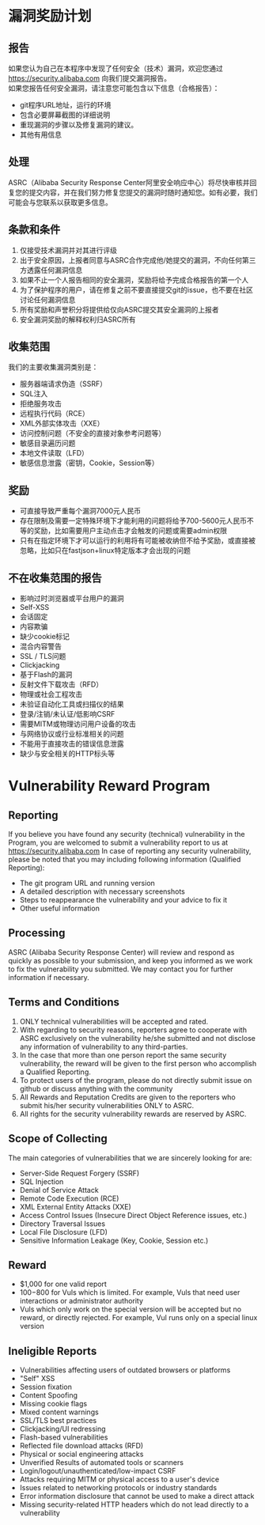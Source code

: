 # 漏洞奖励计划 
## 报告
如果您认为自己在本程序中发现了任何安全（技术）漏洞，欢迎您通过 https://security.alibaba.com 向我们提交漏洞报告。<br/>
如果您报告任何安全漏洞，请注意您可能包含以下信息（合格报告）：
* git程序URL地址，运行的环境
* 包含必要屏幕截图的详细说明
* 重现漏洞的步骤以及修复漏洞的建议。
* 其他有用信息

## 处理
ASRC（Alibaba Security Response Center阿里安全响应中心）将尽快审核并回复您的提交内容，并在我们努力修复您提交的漏洞时随时通知您。如有必要，我们可能会与您联系以获取更多信息。


## 条款和条件
1. 仅接受技术漏洞并对其进行评级
2. 出于安全原因，上报者同意与ASRC合作完成他/她提交的漏洞，不向任何第三方透露任何漏洞信息
3. 如果不止一个人报告相同的安全漏洞，奖励将给予完成合格报告的第一个人
4. 为了保护程序的用户，请在修复之前不要直接提交git的issue，也不要在社区讨论任何漏洞信息
5. 所有奖励和声誉积分将提供给仅向ASRC提交其安全漏洞的上报者
6. 安全漏洞奖励的解释权利归ASRC所有

## 收集范围
我们的主要收集漏洞类别是：
* 服务器端请求伪造（SSRF）
* SQL注入
* 拒绝服务攻击
* 远程执行代码（RCE）
* XML外部实体攻击（XXE）
* 访问控制问题（不安全的直接对象参考问题等）
* 敏感目录遍历问题
* 本地文件读取（LFD）
* 敏感信息泄露（密钥，Cookie，Session等）

## 奖励
* 可直接导致严重每个漏洞7000元人民币
* 存在限制及需要一定特殊环境下才能利用的问题将给予700-5600元人民币不等的奖励，比如需要用户主动点击才会触发的问题或需要admin权限
* 只有在指定环境下才可以运行的利用将有可能被收纳但不给予奖励，或直接被忽略，比如只在fastjson+linux特定版本才会出现的问题

## 不在收集范围的报告
* 影响过时浏览器或平台用户的漏洞
* Self-XSS
* 会话固定
* 内容欺骗
* 缺少cookie标记
* 混合内容警告
* SSL / TLS问题
* Clickjacking 
* 基于Flash的漏洞
* 反射文件下载攻击（RFD）
* 物理或社会工程攻击
* 未验证自动化工具或扫描仪的结果
* 登录/注销/未认证/低影响CSRF
* 需要MITM或物理访问用户设备的攻击
* 与网络协议或行业标准相关的问题
* 不能用于直接攻击的错误信息泄露
* 缺少与安全相关的HTTP标头等





# Vulnerability Reward Program
## Reporting
If you believe you have found any security (technical) vulnerability in the Program, you are welcomed to submit a vulnerability report to us at https://security.alibaba.com 
In case of reporting any security vulnerability, please be noted that you may including following information (Qualified Reporting):
* The git program URL and running version 
* A detailed description with necessary screenshots
* Steps to reappearance the vulnerability and your advice to fix it
* Other useful information


## Processing
ASRC (Alibaba Security Response Center) will review and respond as quickly as possible to your submission, and keep you informed as we work to fix the vulnerability you submitted. We may contact you for further information if necessary.


## Terms and Conditions
1. ONLY technical vulnerabilities will be accepted and rated.
2. With regarding to security reasons, reporters agree to cooperate with ASRC exclusively on the vulnerability he/she submitted and not disclose any information of vulnerability to any third-parties.
3. In the case that more than one person report the same security vulnerability, the reward will be given to the first person who accomplish a Qualified Reporting.
4. To protect users of the program, please do not directly submit issue on github or discuss anything with the community 
5. All Rewards and Reputation Credits are given to the reporters who submit his/her security vulnerabilities ONLY to ASRC.
6. All rights for the security vulnerability rewards are reserved by ASRC.

## Scope of Collecting
The main categories of vulnerabilities that we are sincerely looking for are:
* Server-Side Request Forgery (SSRF)
* SQL Injection
* Denial of Service Attack
* Remote Code Execution (RCE)
* XML External Entity Attacks (XXE)
* Access Control Issues (Insecure Direct Object Reference issues, etc.)
* Directory Traversal Issues
* Local File Disclosure (LFD)
* Sensitive Information Leakage (Key, Cookie, Session etc.)

## Reward
* $1,000 for one valid report
* $100-$800 for Vuls which is limited. For example, Vuls that need user interactions or administrator authority
* Vuls which only work on the special version will be accepted but no reward, or directly rejected. For example, Vul runs only on a special linux version

## Ineligible Reports
* Vulnerabilities affecting users of outdated browsers or platforms
* "Self" XSS
* Session fixation
* Content Spoofing
* Missing cookie flags
* Mixed content warnings
* SSL/TLS best practices
* Clickjacking/UI redressing
* Flash-based vulnerabilities
* Reflected file download attacks (RFD)
* Physical or social engineering attacks
* Unverified Results of automated tools or scanners
* Login/logout/unauthenticated/low-impact CSRF
* Attacks requiring MITM or physical access to a user's device
* Issues related to networking protocols or industry standards
* Error information disclosure that cannot be used to make a direct attack
* Missing security-related HTTP headers which do not lead directly to a vulnerability


